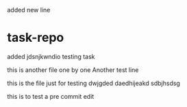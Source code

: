 added new line 
# task-repo
added jdsnjkwndio
testing task


this is another file
one by one 
Another test line

this is the file
just for testing dwjgded
daedhijeakd
sdbjhsdsg

this is to test a pre commit edit
